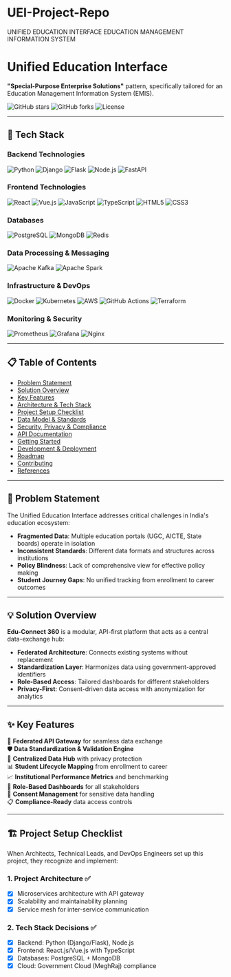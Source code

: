 # UEI-Project-Repo
UNIFIED EDUCATION INTERFACE EDUCATION MANAGEMENT INFORMATION SYSTEM
# Unified Education Interface
**"Special-Purpose Enterprise Solutions"** pattern, specifically tailored for an Education Management Information System (EMIS).

![GitHub stars](https://img.shields.io/github/stars/LOKESH123999/Unified-Education-Interface?style=social)
![GitHub forks](https://img.shields.io/github/forks/LOKESH123999/Unified-Education-Interface?style=social)
![License](https://img.shields.io/badge/license-MIT-blue.svg)

---

## 🚀 Tech Stack

### Backend Technologies
![Python](https://img.shields.io/badge/Python-3776AB?style=for-the-badge&logo=python&logoColor=white)
![Django](https://img.shields.io/badge/Django-092E20?style=for-the-badge&logo=django&logoColor=white)
![Flask](https://img.shields.io/badge/Flask-000000?style=for-the-badge&logo=flask&logoColor=white)
![Node.js](https://img.shields.io/badge/Node.js-43853D?style=for-the-badge&logo=node.js&logoColor=white)
![FastAPI](https://img.shields.io/badge/FastAPI-005571?style=for-the-badge&logo=fastapi)

### Frontend Technologies
![React](https://img.shields.io/badge/React-20232A?style=for-the-badge&logo=react&logoColor=61DAFB)
![Vue.js](https://img.shields.io/badge/Vue.js-35495E?style=for-the-badge&logo=vue.js&logoColor=4FC08D)
![JavaScript](https://img.shields.io/badge/JavaScript-F7DF1E?style=for-the-badge&logo=javascript&logoColor=black)
![TypeScript](https://img.shields.io/badge/TypeScript-007ACC?style=for-the-badge&logo=typescript&logoColor=white)
![HTML5](https://img.shields.io/badge/HTML5-E34F26?style=for-the-badge&logo=html5&logoColor=white)
![CSS3](https://img.shields.io/badge/CSS3-1572B6?style=for-the-badge&logo=css3&logoColor=white)

### Databases
![PostgreSQL](https://img.shields.io/badge/PostgreSQL-316192?style=for-the-badge&logo=postgresql&logoColor=white)
![MongoDB](https://img.shields.io/badge/MongoDB-4EA94B?style=for-the-badge&logo=mongodb&logoColor=white)
![Redis](https://img.shields.io/badge/Redis-DC382D?style=for-the-badge&logo=redis&logoColor=white)

### Data Processing & Messaging
![Apache Kafka](https://img.shields.io/badge/Apache%20Kafka-000?style=for-the-badge&logo=apachekafka)
![Apache Spark](https://img.shields.io/badge/Apache%20Spark-E25A1C?style=for-the-badge&logo=apachespark&logoColor=white)

### Infrastructure & DevOps
![Docker](https://img.shields.io/badge/Docker-2496ED?style=for-the-badge&logo=docker&logoColor=white)
![Kubernetes](https://img.shields.io/badge/Kubernetes-326ce5?style=for-the-badge&logo=kubernetes&logoColor=white)
![AWS](https://img.shields.io/badge/AWS-232F3E?style=for-the-badge&logo=amazon-aws&logoColor=white)
![GitHub Actions](https://img.shields.io/badge/GitHub%20Actions-2088FF?style=for-the-badge&logo=github-actions&logoColor=white)
![Terraform](https://img.shields.io/badge/Terraform-7B42BC?style=for-the-badge&logo=terraform&logoColor=white)

### Monitoring & Security
![Prometheus](https://img.shields.io/badge/Prometheus-E6522C?style=for-the-badge&logo=Prometheus&logoColor=white)
![Grafana](https://img.shields.io/badge/Grafana-F46800?style=for-the-badge&logo=grafana&logoColor=white)
![Nginx](https://img.shields.io/badge/Nginx-009639?style=for-the-badge&logo=nginx&logoColor=white)

---

## 📋 Table of Contents

- [Problem Statement](#problem-statement)
- [Solution Overview](#solution-overview)
- [Key Features](#key-features)
- [Architecture & Tech Stack](#architecture--tech-stack)
- [Project Setup Checklist](#project-setup-checklist)
- [Data Model & Standards](#data-model--standards)
- [Security, Privacy & Compliance](#security-privacy--compliance)
- [API Documentation](#api-documentation)
- [Getting Started](#getting-started)
- [Development & Deployment](#development--deployment)
- [Roadmap](#roadmap)
- [Contributing](#contributing)
- [References](#references)

---

## 🎯 Problem Statement

The Unified Education Interface addresses critical challenges in India's education ecosystem:

- **Fragmented Data**: Multiple education portals (UGC, AICTE, State boards) operate in isolation
- **Inconsistent Standards**: Different data formats and structures across institutions
- **Policy Blindness**: Lack of comprehensive view for effective policy making
- **Student Journey Gaps**: No unified tracking from enrollment to career outcomes

---

## 💡 Solution Overview

**Edu-Connect 360** is a modular, API-first platform that acts as a central data-exchange hub:

- **Federated Architecture**: Connects existing systems without replacement
- **Standardization Layer**: Harmonizes data using government-approved identifiers
- **Role-Based Access**: Tailored dashboards for different stakeholders
- **Privacy-First**: Consent-driven data access with anonymization for analytics

---

## ✨ Key Features

🔗 **Federated API Gateway** for seamless data exchange  
🛡️ **Data Standardization & Validation Engine**  
🏢 **Centralized Data Hub** with privacy protection  
📊 **Student Lifecycle Mapping** from enrollment to career  
📈 **Institutional Performance Metrics** and benchmarking  
👥 **Role-Based Dashboards** for all stakeholders  
🔐 **Consent Management** for sensitive data handling  
📋 **Compliance-Ready** data access controls  

---

## 🏗️ Project Setup Checklist

When Architects, Technical Leads, and DevOps Engineers set up this project, they recognize and implement:

### 1. **Project Architecture** ✅
- [x] Microservices architecture with API gateway
- [x] Scalability and maintainability planning
- [x] Service mesh for inter-service communication

### 2. **Tech Stack Decisions** ✅
- [x] Backend: Python (Django/Flask), Node.js
- [x] Frontend: React.js/Vue.js with TypeScript
- [x] Databases: PostgreSQL + MongoDB
- [x] Cloud: Government Cloud (MeghRaj) compliance
